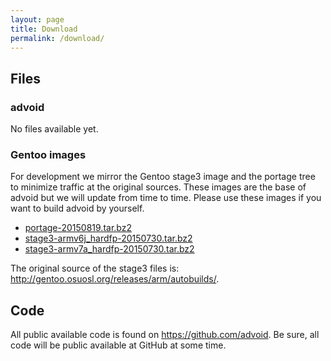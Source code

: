 ```yaml
---
layout: page
title: Download
permalink: /download/
---
```


<h2>Files</h2>

<h3>advoid</h3>

<p>No files available yet.</p>

<h3>Gentoo images</h3>

<p>For development we mirror the Gentoo stage3 image and the portage tree to minimize traffic at the original sources. These images are the base of advoid but we will update from time to time. Please use these images if you want to build advoid by yourself.</p>

<ul>
    <li><a href="/files/portage-20150819.tar.bz2">portage-20150819.tar.bz2</a></li>
    <li><a href="/files/stage3-armv6j_hardfp-20150730.tar.bz2">stage3-armv6j_hardfp-20150730.tar.bz2</a></li>
    <li><a href="/files/stage3-armv7a_hardfp-20150730.tar.bz2">stage3-armv7a_hardfp-20150730.tar.bz2</a></li>
</ul>

<p>The original source of the stage3 files is: <a href="http://gentoo.osuosl.org/releases/arm/autobuilds/">http://gentoo.osuosl.org/releases/arm/autobuilds/</a>.

<h2>Code</h2>

<p>All public available code is found on <a href="https://github.com/advoid">https://github.com/advoid</a>. Be sure, all code will be public available at GitHub at some time.</p>
